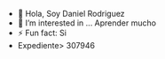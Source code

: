 - 👋 Hola, Soy Daniel Rodriguez 
- 👀 I’m interested in ... Aprender mucho
- ⚡ Fun fact: Si
- Expediente> 307946

